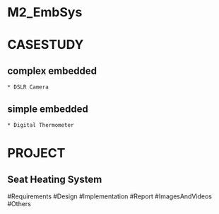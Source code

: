 # M2_EmbSys
# CASESTUDY
## complex embedded
    * DSLR Camera
## simple embedded
    * Digital Thermometer

# PROJECT
## Seat Heating System
#Requirements 
#Design
#Implementation
#Report
#ImagesAndVideos
#Others